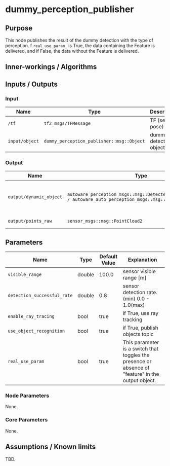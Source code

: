 # dummy_perception_publisher

## Purpose

This node publishes the result of the dummy detection with the type of perception. f `real_use_param_` is True, the data containing the Feature is delivered, and if False, the data without the Feature is delivered.

## Inner-workings / Algorithms

## Inputs / Outputs

### Input

| Name           | Type                                      | Description             |
| -------------- | ----------------------------------------- | ----------------------- |
| `/tf`          | `tf2_msgs/TFMessage`                      | TF (self-pose)          |
| `input/object` | `dummy_perception_publisher::msg::Object` | dummy detection objects |

### Output

| Name                    | Type                                                                                                              | Description                                           |
| ----------------------- | ----------------------------------------------------------------------------------------------------------------- | ----------------------------------------------------- |
| `output/dynamic_object` | `autoware_perception_msgs::msg::DetectedObjectsWithFeature / autoware_auto_perception_msgs::msg::DetectedObjects` | Publishes objects (True:w/Feature, False:w/o Feature) |
| `output/points_raw`     | `sensor_msgs::msg::PointCloud2`                                                                                   | point cloud of objects                                |

## Parameters

| Name                        | Type   | Default Value | Explanation                                                                                        |
| --------------------------- | ------ | ------------- | -------------------------------------------------------------------------------------------------- |
| `visible_range`             | double | 100.0         | sensor visible range [m]                                                                           |
| `detection_successful_rate` | double | 0.8           | sensor detection rate. (min) 0.0 - 1.0(max)                                                        |
| `enable_ray_tracing`        | bool   | true          | if True, use ray tracking                                                                          |
| `use_object_recognition`    | bool   | true          | if True, publish objects topic                                                                     |
| `real_use_param`           | bool   | true          | This parameter is a switch that toggles the presence or absence of "feature" in the output object. |

### Node Parameters

None.

### Core Parameters

None.

## Assumptions / Known limits

TBD.
